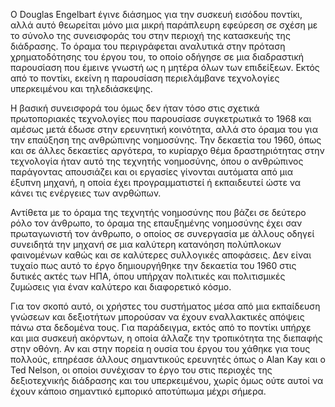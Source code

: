 
O Douglas Engelbart έγινε διάσημος για την συσκευή εισόδου ποντίκι, αλλά αυτό θεωρείται μόνο μια μικρή παράπλευρη εφεύρεση σε σχέση με το σύνολο της συνεισφοράς του στην περιοχή της κατασκευής της διάδρασης. Το όραμα του περιγράφεται αναλυτικά στην πρόταση χρηματοδότησης του έργου του, το οποίο οδήγησε σε μια διαδραστική παρουσίαση που έμεινε γνωστή ως η μητέρα όλων των επιδείξεων. Εκτός από το ποντίκι, εκείνη η παρουσίαση περιελάμβανε τεχνολογίες υπερκειμένου και
τηλεδιάσκεψης.

Η βασική συνεισφορά του όμως δεν ήταν τόσο στις σχετικά πρωτοποριακές τεχνολογίες που παρουσίασε συγκετρωτικά το 1968 και αμέσως μετά έδωσε στην ερευνητική κοινότητα, αλλά στο όραμα του για την επαύξηση της ανθρώπινης νοημοσύνης. Την δεκαετία του 1960, όπως και σε άλλες δεκαετίες αργότερα, το κυρίαρχο θέμα δραστηριότητας στην τεχνολογία ήταν αυτό της τεχνητής νοημοσύνης, όπου ο ανθρώπινος παράγοντας απουσιάζει και οι εργασίες γίνονται αυτόματα από μια έξυπνη μηχανή, η οποία έχει
προγραμματιστεί ή εκπαιδευτεί ώστε να κάνει τις ενέργειες των ανρθώπων.

Αντίθετα με το όραμα της τεχνητής νοημοσύνης που βάζει σε δεύτερο ρόλο τον άνθρωπο, το όραμα της επαυξημένης νοημοσύνης έχει σαν πρωταγωνιστή τον άνθρωπο, ο οποίος σε συνεργασία με άλλους οδηγεί συνειδητά την μηχανή σε μια καλύτερη κατανόηση πολύπλοκων φαινομένων καθώς και σε καλύτερες συλλογικές αποφάσεις. Δεν είναι τυχαίο πως αυτό το έργο δημιουργήθηκε την δεκαετία του 1960 στις δυτικές ακτές των ΗΠΑ, όπου υπήρχαν πολιτικές και πολιτισμικές ζυμώσεις για έναν καλύτερο και
διαφορετικό κόσμο.

Για τον σκοπό αυτό, οι χρήστες του συστήματος μέσα από μια εκπαίδευση γνώσεων και δεξιοτήτων μπορούσαν να έχουν εναλλακτικές απόψεις πάνω στα δεδομένα τους. Για παράδειγμα, εκτός από το ποντίκι υπήρχε και μια συσκευή ακόρντων, η οποία άλλαζε την τροπικότητα της διεπαφής στην οθόνη. Αν και στην πορεία η ουσία του έργου του χάθηκε για τους πολλούς, επηρέασε άλλους σημαντικούς ερευνητές όπως ο Alan Kay και ο Ted Nelson, οι οποίοι συνέχισαν το έργο του στις περιοχές της δεξιοτεχνικής
διάδρασης και του υπερκειμένου, χωρίς όμως ούτε αυτοί να έχουν κάποιο σημαντικό εμπορικό αποτύπωμα μέχρι σήμερα.

